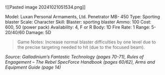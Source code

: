 ![[Pasted image 20241021051534.png]]

Model: Luxan Personal Armaments, Ltd. Penetrator MB- 450
Type: Sporting blaster
Scale: Character
Skill: Blaster: sporting blaster
Ammo: 100
Cost: 600, 50 (power pack)
Availability: 4, F or R
Body: 1D
Fire Rate: 1
Range: 5-20/40/60
Damage: 5D

> Game Notes: Increase normal blaster difficulties by one level due to the precise targeting needed to hit (due to the focused beam).

*Source: Galladinium’s Fantastic Technology (pages 70-71), Rules of Engagement – The Rebel SpecForce Handbook (pages 60/62), Arms and Equipment Guide (page 14)*